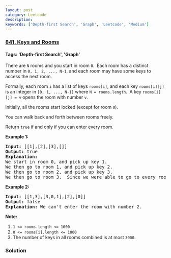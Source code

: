 ```yaml
---
layout: post
category: Leetcode
description: 
keywords: ['Depth-first Search', 'Graph', 'Leetcode', 'Medium']
---
```

### [841. Keys and Rooms](https://leetcode.com/problems/keys-and-rooms)

#### Tags: 'Depth-first Search', 'Graph'

<div class="content__u3I1 question-content__JfgR"><div><p>There are <code>N</code> rooms and you start in room <code>0</code>.  Each room has a distinct number in <code>0, 1, 2, ..., N-1</code>, and each room may have some keys to access the next room. </p>
<p>Formally, each room <code>i</code> has a list of keys <code>rooms[i]</code>, and each key <code>rooms[i][j]</code> is an integer in <code>[0, 1, ..., N-1]</code> where <code>N = rooms.length</code>.  A key <code>rooms[i][j] = v</code> opens the room with number <code>v</code>.</p>
<p>Initially, all the rooms start locked (except for room <code>0</code>). </p>
<p>You can walk back and forth between rooms freely.</p>
<p>Return <code>true</code> if and only if you can enter every room.</p>
<ol>
</ol>
<p><strong>Example 1:</strong></p>
<pre><strong>Input: </strong>[[1],[2],[3],[]]
<strong>Output: </strong>true
<strong>Explanation:  </strong>
We start in room 0, and pick up key 1.
We then go to room 1, and pick up key 2.
We then go to room 2, and pick up key 3.
We then go to room 3.  Since we were able to go to every room, we return true.
</pre>
<p><strong>Example 2:</strong></p>
<pre><strong>Input: </strong>[[1,3],[3,0,1],[2],[0]]
<strong>Output: </strong>false
<strong>Explanation: </strong>We can't enter the room with number 2.
</pre>
<p><b>Note:</b></p>
<ol>
<li><code>1 &lt;= rooms.length &lt;= 1000</code></li>
<li><code>0 &lt;= rooms[i].length &lt;= 1000</code></li>
<li>The number of keys in all rooms combined is at most <code>3000</code>.</li>
</ol>
</div></div>

### Solution
